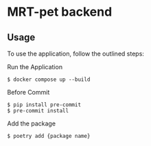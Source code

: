 # MRT-pet backend

## Usage

To use the application, follow the outlined steps:

Run the Application
```console
$ docker compose up --build
```
Before Commit
```
$ pip install pre-commit
$ pre-commit install
```

Add the package
```console
$ poetry add {package name}
```
